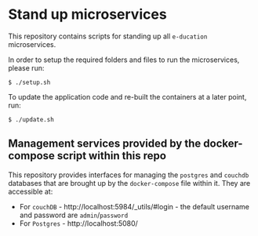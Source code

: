 # Stand up microservices
This repository contains scripts for standing up all `e-ducation` microservices.

In order to setup the required folders and files to run the microservices, please run:

```
$ ./setup.sh
```
To update the application code and re-built the containers at a later point, run:
```
$ ./update.sh
```

## Management services provided by the docker-compose script within this repo
This repository provides interfaces for managing the `postgres` and `couchdb` databases that are brought up by the `docker-compose` file within it. They are accessible at:

* For `couchDB` - http://localhost:5984/_utils/#login - the default username and password are `admin`/`password`
* For `Postgres` - http://localhost:5080/